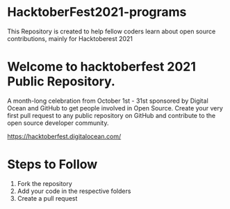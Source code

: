 # HacktoberFest2021-programs
This Repository is created to help fellow coders learn about open source contributions, mainly for Hacktoberest 2021

# Welcome to hacktoberfest 2021 Public Repository.
A month-long celebration from October 1st - 31st sponsored by Digital Ocean and GitHub to get people involved in Open Source. Create your very first pull request to any public repository on GitHub and contribute to the open source developer community.

https://hacktoberfest.digitalocean.com/

# Steps to Follow

1. Fork the repository
2. Add your code in the respective folders
3. Create a pull request
